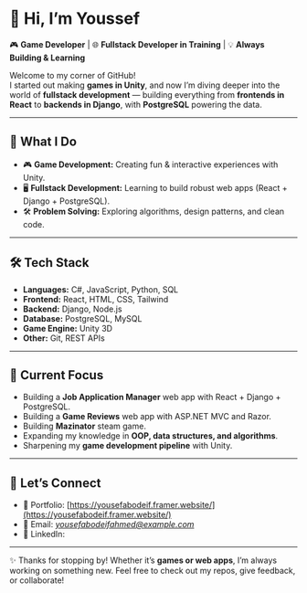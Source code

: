# 👋 Hi, I’m Youssef  

🎮 **Game Developer** | 🌐 **Fullstack Developer in Training** | 💡 **Always Building & Learning**  

Welcome to my corner of GitHub!  
I started out making **games in Unity**, and now I’m diving deeper into the world of **fullstack development** — building everything from **frontends in React** to **backends in Django**, with **PostgreSQL** powering the data.  

---

## 🚀 What I Do  
- 🎮 **Game Development:** Creating fun & interactive experiences with Unity.  
- 🖥️ **Fullstack Development:** Learning to build robust web apps (React + Django + PostgreSQL).  
- 🛠️ **Problem Solving:** Exploring algorithms, design patterns, and clean code.  

---

## 🛠️ Tech Stack  
- **Languages:** C#, JavaScript, Python, SQL  
- **Frontend:** React, HTML, CSS, Tailwind  
- **Backend:** Django, Node.js  
- **Database:** PostgreSQL, MySQL  
- **Game Engine:** Unity 3D  
- **Other:** Git, REST APIs  

---

## 📌 Current Focus  
- Building a **Job Application Manager** web app with React + Django + PostgreSQL.
- Building a **Game Reviews** web app with ASP.NET MVC and Razor.
- Building **Mazinator** steam game.
- Expanding my knowledge in **OOP, data structures, and algorithms**.  
- Sharpening my **game development pipeline** with Unity.  

---

## 🌟 Let’s Connect  
- 💼 Portfolio: [https://yousefabodeif.framer.website/](https://yousefabodeif.framer.website/)  
- 📧 Email: *yousefabodeifahmed@example.com*  
- 🔗 LinkedIn: *[](www.linkedin.com/in/yousef-ahmed-5876691a1)*  

---

✨ Thanks for stopping by! Whether it’s **games or web apps**, I’m always working on something new. Feel free to check out my repos, give feedback, or collaborate!  
